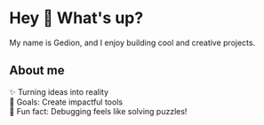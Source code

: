 <h1 align="left">Hey 👋 What's up?</h1>

<p align="left">My name is Gedion, and I enjoy building cool and creative projects.</p>

<h2 align="left">About me</h2>

<p align="left">✨ Turning ideas into reality<br>🎯 Goals: Create impactful tools<br>🎲 Fun fact: Debugging feels like solving puzzles!</p>

<!---
<p align="left">
  <img src="https://github-readme-stats.vercel.app/api/top-langs/?username=Gedion-01&layout=compact&theme=radical" alt="Top Languages" />
</p>
--->

<!---
Gideon-01/Gideon-01 is a ✨ special ✨ repository because its `README.md` (this file) appears on your GitHub profile.
You can click the Preview link to take a look at your changes.
--->
